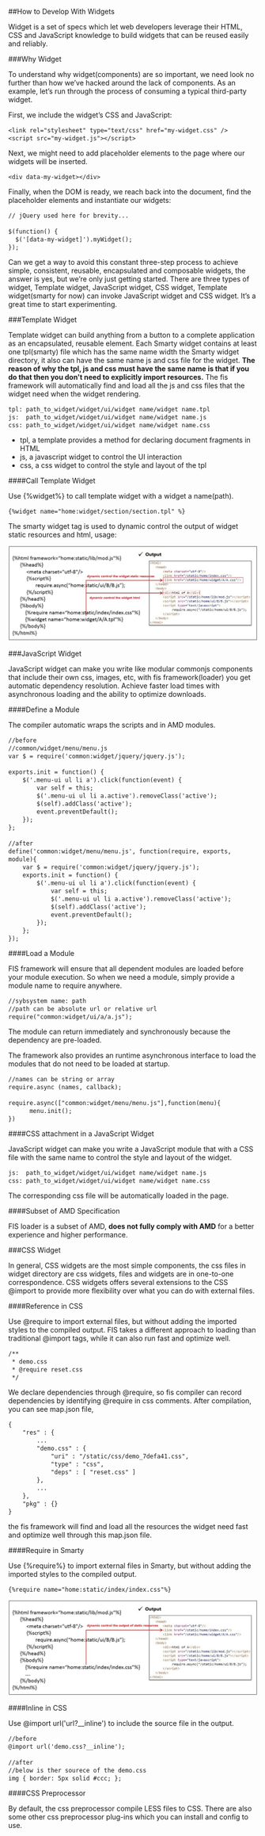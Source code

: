 ##How to Develop With Widgets

Widget is a set of specs which let web developers leverage their HTML, CSS and JavaScript knowledge to build widgets that can be reused easily and reliably.

###Why Widget

To understand why widget(components) are so important, we need look no further than how we’ve hacked around the lack of components. As an example, let’s run through the process of consuming a typical third-party widget.

First, we include the widget’s CSS and JavaScript:

```
<link rel="stylesheet" type="text/css" href="my-widget.css" />
<script src="my-widget.js"></script>
```

Next, we might need to add placeholder elements to the page where our widgets will be inserted.

```
<div data-my-widget></div>
```

Finally, when the DOM is ready, we reach back into the document, find the placeholder elements and instantiate our widgets:

```
// jQuery used here for brevity...

$(function() {
  $('[data-my-widget]').myWidget();
});
```

Can we get a way to avoid this constant three-step process to achieve simple, consistent, reusable, encapsulated and composable widgets, the answer is yes, but we’re only just getting started. There are three types of widget, Template widget, JavaScript widget, CSS widget, Template widget(smarty for now) can invoke JavaScript widget and CSS widget. It’s a great time to start experimenting.


###Template Widget

Template widget can build anything from a button to a complete application as an encapsulated, reusable element. Each Smarty widget contains at least one tpl(smarty) file which has the same name width the Smarty widget directory, it also can have the same name js and css file for the widget. **The reason of why the tpl, js and css must have the same name is that if you do that then you don't need to explicitly import resources.** The fis framework will automatically find and load all the js and css files that the widget need when the widget rendering. 

```
tpl: path_to_widget/widget/ui/widget name/widget name.tpl
js:  path_to_widget/widget/ui/widget name/widget name.js
css: path_to_widget/widget/ui/widget name/widget name.css
```

- tpl, a template provides a method for declaring document fragments in HTML
- js, a javascript widget to control the UI interaction 
- css, a css widget to control the style and layout of the tpl

####Call Template Widget

Use {%widget%} to call template widget with a widget a name(path).

```
{%widget name="home:widget/section/section.tpl" %}
```

The smarty widget tag is used to dynamic control the output of widget static resources and html, usage:

![widget](./images/widget.jpg)

###JavaScript Widget

JavaScript widget can make you write like modular commonjs components that include their own css, images, etc, with fis framework(loader) you get automatic dependency resolution. Achieve faster load times with asynchronous loading and the ability to optimize downloads.

####Define a Module

The compiler automatic wraps the scripts and in AMD modules.

```
//before
//common/widget/menu/menu.js
var $ = require('common:widget/jquery/jquery.js');

exports.init = function() {
    $('.menu-ui ul li a').click(function(event) {
        var self = this;
        $('.menu-ui ul li a.active').removeClass('active');
        $(self).addClass('active');
        event.preventDefault();
    });
};

//after
define('common:widget/menu/menu.js', function(require, exports, module){
    var $ = require('common:widget/jquery/jquery.js');
    exports.init = function() {
        $('.menu-ui ul li a').click(function(event) {
            var self = this;
            $('.menu-ui ul li a.active').removeClass('active');
            $(self).addClass('active');
            event.preventDefault();
        });
    };
});
```

####Load a Module

FIS framework will ensure that all dependent modules are loaded before your module execution. So when we need a module, simply provide a module name to require anywhere. 

```
//sybsystem name: path
//path can be absolute url or relative url
require("common:widget/ui/a/a.js");
```

The module can return immediately and synchronously because the dependency are pre-loaded.

The framework also provides an runtime asynchronous interface to load the modules that do not need to be loaded at startup.

```
//names can be string or array
require.async (names, callback);

require.async(["common:widget/menu/menu.js"],function(menu){
      menu.init();
})
```
####CSS attachment in a JavaScript Widget

JavaScript widget can make you write a JavaScript module that with a CSS file with the same name to control the style and layout of the widget. 

```
js:  path_to_widget/widget/ui/widget name/widget name.js
css: path_to_widget/widget/ui/widget name/widget name.css
```

The corresponding css file will be automatically loaded in the page.

####Subset of AMD Specification

FIS loader is a subset of AMD, **does not fully comply with AMD** for a better experience and higher performance.

###CSS Widget

In general, CSS widgets are the most simple components, the css files in widget directory are css widgets, files and widgets are in one-to-one correspondence. CSS widgets offers several extensions to the CSS @import to provide more flexibility over what you can do with external files.

####Reference in CSS

Use @require to import external files, but without adding the imported styles to the compiled output. FIS takes a different approach to loading than traditional @import tags, while it can also run fast and optimize well.

```
/**
 * demo.css
 * @require reset.css
 */
```

We declare dependencies through @require, so fis compiler can record dependencies by identifying @require in css comments. After compilation, you can see map.json file,

```
{
    "res" : {
        ...
        "demo.css" : {
            "uri" : "/static/css/demo_7defa41.css",
            "type" : "css",
            "deps" : [ "reset.css" ]
        },
        ...
    },
    "pkg" : {}
}
```

the fis framework will find and load all the resources the widget need fast and optimize well through this map.json file.

####Require in Smarty

Use {%require%} to import external files in Smarty, but without adding the imported styles to the compiled output.

```
{%require name="home:static/index/index.css"%}
```

![require](./images/require.jpg)

####Inline in CSS

Use @import url('url?__inline') to include the source file in the output.

```
//before
@import url('demo.css?__inline');

//after 
//below is ther sourece of the demo.css
img { border: 5px solid #ccc; };
```

####CSS Preprocessor

By default, the css preprocessor compile LESS files to CSS. There are also some other css preprocessor plug-ins which you can install and config to use. 
